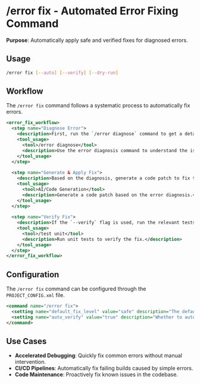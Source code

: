 # /error fix - Automated Error Fixing Command

**Purpose**: Automatically apply safe and verified fixes for diagnosed errors.

## Usage
```bash
/error fix [--auto] [--verify] [--dry-run]
```

## Workflow

The `/error fix` command follows a systematic process to automatically fix errors.

```xml
<error_fix_workflow>
  <step name="Diagnose Error">
    <description>First, run the `/error diagnose` command to get a detailed diagnosis of the error, including the root cause and suggested fixes.</description>
    <tool_usage>
      <tool>/error diagnose</tool>
      <description>Use the error diagnosis command to understand the issue.</description>
    </tool_usage>
  </step>
  
  <step name="Generate & Apply Fix">
    <description>Based on the diagnosis, generate a code patch to fix the error. If the `--dry-run` flag is used, display the proposed patch without applying it. If the `--auto` flag is used, apply the patch without confirmation.</description>
    <tool_usage>
      <tool>AI/Code Generation</tool>
      <description>Generate a code patch based on the error diagnosis.</description>
    </tool_usage>
  </step>
  
  <step name="Verify Fix">
    <description>If the `--verify` flag is used, run the relevant tests to ensure that the fix has resolved the error and has not introduced any regressions. If the verification fails, automatically roll back the changes.</description>
    <tool_usage>
      <tool>/test unit</tool>
      <description>Run unit tests to verify the fix.</description>
    </tool_usage>
  </step>
</error_fix_workflow>
```

## Configuration

The `/error fix` command can be configured through the `PROJECT_CONFIG.xml` file.

```xml
<command name="/error fix">
  <setting name="default_fix_level" value="safe" description="The default fix level to use (e.g., 'safe', 'moderate', 'aggressive')." />
  <setting name="auto_verify" value="true" description="Whether to automatically run tests to verify fixes." />
</command>
```

## Use Cases

*   **Accelerated Debugging**: Quickly fix common errors without manual intervention.
*   **CI/CD Pipelines**: Automatically fix failing builds caused by simple errors.
*   **Code Maintenance**: Proactively fix known issues in the codebase.